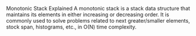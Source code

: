 Monotonic Stack Explained
A monotonic stack is a stack data structure that maintains its elements in either increasing or decreasing order. It is commonly used to solve problems related to next greater/smaller elements, stock span, histograms, etc., in O(N) time complexity.

